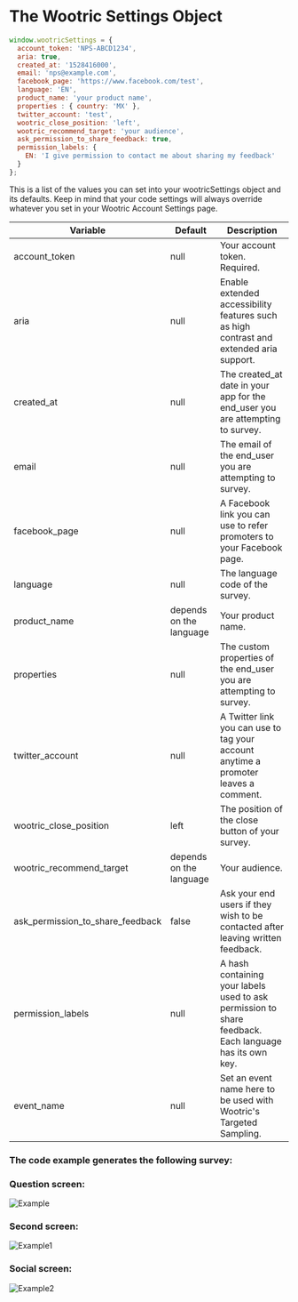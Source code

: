 # The Wootric Settings Object

```javascript
window.wootricSettings = {
  account_token: 'NPS-ABCD1234',
  aria: true,
  created_at: '1528416000',
  email: 'nps@example.com',
  facebook_page: 'https://www.facebook.com/test',
  language: 'EN',
  product_name: 'your product name',
  properties : { country: 'MX' },
  twitter_account: 'test',
  wootric_close_position: 'left',
  wootric_recommend_target: 'your audience',
  ask_permission_to_share_feedback: true,
  permission_labels: {
    EN: 'I give permission to contact me about sharing my feedback'
  }
};
```

This is a list of the values you can set into your wootricSettings object and its defaults.
Keep in mind that your code settings will always override whatever you set in your Wootric Account Settings page.

Variable | Default | Description
---- | ---- | -------
account_token | null | Your account token. Required.
aria | null | Enable extended accessibility features such as high contrast and extended aria support.
created_at | null | The created_at date in your app for the end_user you are attempting to survey.
email | null | The email of the end_user you are attempting to survey.
facebook_page | null | A Facebook link you can use to refer promoters to your Facebook page.
language | null | The language code of the survey.
product_name | depends on the language | Your product name. 
properties | null | The custom properties of the end_user you are attempting to survey.
twitter_account | null | A Twitter link you can use to tag your account anytime a promoter leaves a comment.
wootric_close_position | left | The position of the close button of your survey.
wootric_recommend_target | depends on the language | Your audience.
ask_permission_to_share_feedback | false | Ask your end users if they wish to be contacted after leaving written feedback.
permission_labels | null | A hash containing your labels used to ask permission to share feedback. Each language has its own key.
event_name | null | Set an event name here to be used with Wootric's Targeted Sampling.

### The code example generates the following survey:

### Question screen:
![Example](https://wootric-marketing.s3.amazonaws.com/docs-example-1.png)
### Second screen:
![Example1](https://wootric-marketing.s3.amazonaws.com/docs-example-2.png)
### Social screen:
![Example2](https://wootric-marketing.s3.amazonaws.com/docs-example-3.png)

